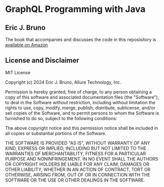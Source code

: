 GraphQL Programming with Java
===============

Eric J. Bruno
---------------

The book that accompanies and discusses the code in this reposisitory is [available on Amazon](https://www.amazon.com/GraphQL-Programming-JavaTM-Micronaut%C2%AE-Framework-ebook/dp/B0DC1S28F1)

License and Disclaimer
----------------------
MIT License

Copyright (c) 2024 Eric J. Bruno, Allure Technology, Inc.

Permission is hereby granted, free of charge, to any person obtaining a copy
of this software and associated documentation files (the "Software"), to deal
in the Software without restriction, including without limitation the rights
to use, copy, modify, merge, publish, distribute, sublicense, and/or sell
copies of the Software, and to permit persons to whom the Software is
furnished to do so, subject to the following conditions:

The above copyright notice and this permission notice shall be included in all
copies or substantial portions of the Software.

THE SOFTWARE IS PROVIDED "AS IS", WITHOUT WARRANTY OF ANY KIND, EXPRESS OR
IMPLIED, INCLUDING BUT NOT LIMITED TO THE WARRANTIES OF MERCHANTABILITY,
FITNESS FOR A PARTICULAR PURPOSE AND NONINFRINGEMENT. IN NO EVENT SHALL THE
AUTHORS OR COPYRIGHT HOLDERS BE LIABLE FOR ANY CLAIM, DAMAGES OR OTHER
LIABILITY, WHETHER IN AN ACTION OF CONTRACT, TORT OR OTHERWISE, ARISING FROM,
OUT OF OR IN CONNECTION WITH THE SOFTWARE OR THE USE OR OTHER DEALINGS IN THE
SOFTWARE.
